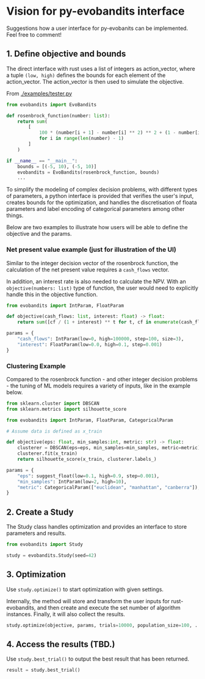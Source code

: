 # Vision for py-evobandits interface
Suggestions how a user interface for py-evobanits can be implemented. Feel free to comment!

## 1. Define objective and bounds

The direct interface with rust uses a list of integers as action_vector, where a tuple `(low, high)`
defines the bounds for each element of the action_vector. The action_vector is then used to
simulate the objective.

From [./examples/tester.py](https://github.com/EvoBandits/EvoBandits/blob/add-py-bandits-readme/examples/tester.py)

```python
from evobandits import EvoBandits

def rosenbrock_function(number: list):
    return sum(
        [
            100 * (number[i + 1] - number[i] ** 2) ** 2 + (1 - number[i]) ** 2
            for i in range(len(number) - 1)
        ]
    )

if __name__ == "__main__":
    bounds = [(-5, 10), (-5, 10)]
    evobandits = EvoBandits(rosenbrock_function, bounds)
    ...
```

To simplify the modeling of complex decision problems, with different types of parameters, a
python interface is provided that verifies the user's input, creates bounds for the optimization,
and handles the discretisation of floata parameters and label encoding of categorical parameters among other things.

Below are two examples to illustrate how users will be able to define the objective and the
params.

### Net present value example (just for illustration of the UI)

Similar to the integer decision vector of the rosenbrock function, the calculation of the net present
value requires a `cash_flows` vector.

In addition, an interest rate is also needed to calculate the NPV. With an `objective(numbers: list)`
type of function, the user would need to explicitly handle this in the objective function.

```python
from evobandits import IntParam, FloatParam

def objective(cash_flows: list, interest: float) -> float:
    return sum([cf / (1 + interest) ** t for t, cf in enumerate(cash_flows)])

params = {
    "cash_flows": IntParam(low=0, high=100000, step=100, size=3),
    "interest": FloatParam(low=0.0, high=0.1, step=0.001)
}
```

### Clustering Example

Compared to the rosenbrock function - and other integer decision problems - the tuning of
ML models requires a variety of inputs, like in the example below.

```python
from sklearn.cluster import DBSCAN
from sklearn.metrics import silhouette_score

from evobandits import IntParam, FloatParam, CategoricalParam

# Assume data is defined as x_train

def objective(eps: float, min_samples:int, metric: str) -> float:
    clusterer = DBSCAN(eps=eps, min_samples=min_samples, metric=metric)
    clusterer.fit(x_train)
    return silhouette_score(x_train, clusterer.labels_)

params = {
    "eps": suggest_float(low=0.1, high=0.9, step=0.001),
    "min_samples": IntParam(low=2, high=10),
    "metric": CategoricalParam(["euclidean", "manhattan", "canberra"]),
}
```

## 2. Create a Study

The Study class handles optimization and provides an interface to store parameters and results.

```python
from evobandits import Study

study = evobandits.Study(seed=42)
```

## 3. Optimization

Use `study.optimize()` to start optimization with given settings.

Internally, the method will store and transform the user inputs for rust-evobandits, and then create
and execute the set number of algorithm instances. Finally, it will also collect the results.

```python
study.optimize(objective, params, trials=10000, population_size=100, ...)
```

## 4. Access the results (TBD.)

Use `study.best_trial()` to output the best result that has been returned.

```python
result = study.best_trial()

```
